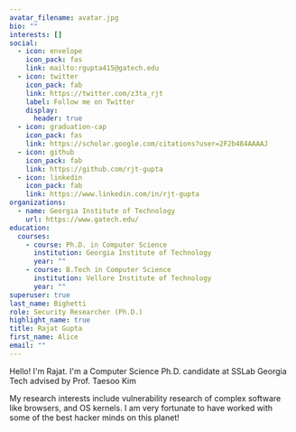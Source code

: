 ```yaml
---
avatar_filename: avatar.jpg
bio: ""
interests: []
social:
  - icon: envelope
    icon_pack: fas
    link: mailto:rgupta415@gatech.edu
  - icon: twitter
    icon_pack: fab
    link: https://twitter.com/z3ta_rjt
    label: Follow me on Twitter
    display:
      header: true
  - icon: graduation-cap
    icon_pack: fas
    link: https://scholar.google.com/citations?user=2F2b484AAAAJ
  - icon: github
    icon_pack: fab
    link: https://github.com/rjt-gupta
  - icon: linkedin
    icon_pack: fab
    link: https://www.linkedin.com/in/rjt-gupta
organizations:
  - name: Georgia Institute of Technology
    url: https://www.gatech.edu/
education:
  courses:
    - course: Ph.D. in Computer Science
      institution: Georgia Institute of Technology
      year: ""
    - course: B.Tech in Computer Science
      institution: Vellore Institute of Technology
      year: ""
superuser: true
last_name: Bighetti
role: Security Researcher (Ph.D.)
highlight_name: true
title: Rajat Gupta
first_name: Alice
email: ""
---
```

Hello! I'm Rajat. I'm a Computer Science Ph.D. candidate at SSLab Georgia Tech advised by Prof. Taesoo Kim

My research interests include vulnerability research of complex software like browsers, and OS kernels. I am very fortunate to have worked with some of the best hacker minds on this planet!

<!-- {{< icon name="download" pack="fas" >}} {{< staticref "assets/media/resume.pdf" "newtab" >}}Resumé{{< /staticref >}} -->
